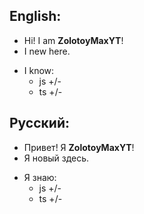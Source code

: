 ## English:
- Hi! I am **ZolotoyMaxYT**!
- I new here.
* I know:
  * js +/-
  * ts +/-
## Русский:
- Привет! Я **ZolotoyMaxYT**!
- Я новый здесь.
* Я знаю:
  * js +/-
  * ts +/-
<!---
ZolotoyMaxYT/ZolotoyMaxYT is a ✨ special ✨ repository because its `README.md` (this file) appears on your GitHub profile.
You can click the Preview link to take a look at your changes.
--->
